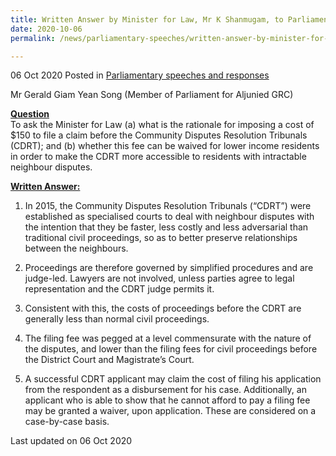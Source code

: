 ```yaml
---
title: Written Answer by Minister for Law, Mr K Shanmugam, to Parliamentary Question on Rationale for Imposing Cost to File a Claim Before Community Disputes Resolution Tribunals
date: 2020-10-06
permalink: /news/parliamentary-speeches/written-answer-by-minister-for-law-mr-k-shanmugam-to-pq-on-rationale-for-imposing-cost-cdrt/

---
```



06 Oct 2020 Posted in [Parliamentary speeches and responses](/news/parliamentary-speeches)

Mr Gerald Giam Yean Song (Member of Parliament for Aljunied GRC) 

**<b><u>Question</u></b>**  
To ask the Minister for Law (a) what is the rationale for imposing a cost of $150 to file a claim before the Community Disputes Resolution Tribunals (CDRT); and (b) whether this fee can be waived for lower income residents in order to make the CDRT more accessible to residents with intractable neighbour disputes.

**<b><u>Written Answer:</u></b>**  

1. In 2015, the Community Disputes Resolution Tribunals (“CDRT”) were established as specialised courts to deal with neighbour disputes with the intention that they be faster, less costly and less adversarial than traditional civil proceedings, so as to better preserve relationships between the neighbours.
 
2. Proceedings are therefore governed by simplified procedures and are judge-led. Lawyers are not involved, unless parties agree to legal representation and the CDRT judge permits it.
   
3. Consistent with this, the costs of proceedings before the CDRT are generally less than normal civil proceedings.
 
4. The filing fee was pegged at a level commensurate with the nature of the disputes, and lower than the filing fees for civil proceedings before the District Court and Magistrate’s Court.
 
5. A successful CDRT applicant may claim the cost of filing his application from the respondent as a disbursement for his case. Additionally, an applicant who is able to show that he cannot afford to pay a filing fee may be granted a waiver, upon application. These are considered on a case-by-case basis.

<p class="right-side-updated">Last updated on 06 Oct 2020</p>
